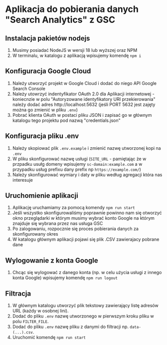 # Aplikacja do pobierania danych "Search Analytics" z GSC

## Instalacja pakietów nodejs

1. Musimy posiadać NodeJS w wersji 18 lub wyższej oraz NPM
2. W terminalu, w katalogu z aplikacją wpisujemy komendę
   `npm i`

## Konfiguracja Google Cloud

1. Należy utworzyć projekt w Google Cloud i dodać do niego API Google Search Console
2. Należy utowrzyć indentyfikator OAuth 2.0 dla Aplikacji internetowej - koniecnzie w polu "Autoryzowane identyfikatory URI przekierowania" należy dodać adres http://localhost:5632 (jeśli PORT 5632 jest zajęty można go zmienić w pliku `.env`)
3. Pobrać klienta OAuth w postaci pliku JSON i zapisać go w głównym katalogu tego projektu pod nazwą "credentials.json"

## Konfiguracja pliku .env

1. Należy skopiować plik `.env.example` i zmienić nazwę utworzonej kopi na `.env`
2. W pliku skonfigurować nazwę usługi (`SITE_URL` - pamiętając że w przpadku usułg domeny wpisujemy `sc-domain:example.com` a w przypadku usług prefixu dany prefix np `https://example.com/`)
3. Należy skonfigurować wymiary i daty w pliku według agregacji która nas interesuje

## Uruchomienie aplikacji

1. Aplikację uruchamiamy za pomocą komendy
   `npm run start`
2. Jeśli wszystko skonfigurowaliśmy poprawnie powinno nam się otworzyć okno przeglądarki w którym musimy wybrać konto Google na którym znajduje się wybrana przez nas usługa GSC
3. Po zalogowaniu, rozpocznie się proces pobierania danych za skonfigurowany okres
4. W katalogu głównym aplikacji pojawi się plik .CSV zawierajacy pobrane dane

## Wylogowanie z konta Google

1. Chcąc się wylogować z danego konta (np. w celu użycia usługi z innego konta Google) wpisujemy komendę
   `npm run logout`

## Filtracja

1. W głównym katalogu utworzyć plik tekstowy zawierający listę adresów URL (każdy w osobnej lini).
2. Dodać do pliku `.env` nazwę utworzonego w pierwszym kroku pliku w polu `FILTER_FILE`.
3. Dodać do pliku `.env` nazwę pliku z danymi do filtracji np. `data-(...).csv`.
4. Uruchomić komendę
   `npm run start`
